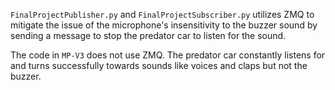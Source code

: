 
`FinalProjectPublisher.py` and `FinalProjectSubscriber.py` utilizes ZMQ to mitigate the issue of the microphone's insensitivity to the buzzer sound by sending a message to stop the predator car to listen for the sound.

The code in `MP-V3` does not use ZMQ. The predator car constantly listens for and turns successfully towards sounds like voices and claps but not the buzzer.
